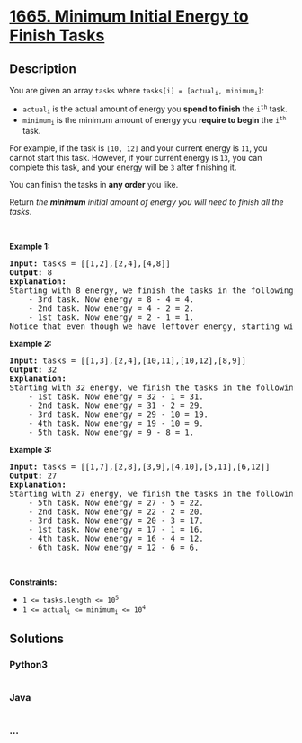 # [1665. Minimum Initial Energy to Finish Tasks](https://leetcode.com/problems/minimum-initial-energy-to-finish-tasks)



## Description

<p>You are given an array <code>tasks</code> where <code>tasks[i] = [actual<sub>i</sub>, minimum<sub>i</sub>]</code>:</p>

<ul>
	<li><code>actual<sub>i</sub></code> is the actual amount of energy you <strong>spend to finish</strong> the <code>i<sup>th</sup></code> task.</li>
	<li><code>minimum<sub>i</sub></code> is the minimum amount of energy you <strong>require to begin</strong> the <code>i<sup>th</sup></code> task.</li>
</ul>

<p>For example, if the task is <code>[10, 12]</code> and your current energy is <code>11</code>, you cannot start this task. However, if your current energy is <code>13</code>, you can complete this task, and your energy will be <code>3</code> after finishing it.</p>

<p>You can finish the tasks in <strong>any order</strong> you like.</p>

<p>Return <em>the <strong>minimum</strong> initial amount of energy you will need</em> <em>to finish all the tasks</em>.</p>

<p>&nbsp;</p>
<p><strong>Example 1:</strong></p>

<pre>
<strong>Input:</strong> tasks = [[1,2],[2,4],[4,8]]
<strong>Output:</strong> 8
<strong>Explanation:</strong>
Starting with 8 energy, we finish the tasks in the following order:
    - 3rd task. Now energy = 8 - 4 = 4.
    - 2nd task. Now energy = 4 - 2 = 2.
    - 1st task. Now energy = 2 - 1 = 1.
Notice that even though we have leftover energy, starting with 7 energy does not work because we cannot do the 3rd task.</pre>

<p><strong>Example 2:</strong></p>

<pre>
<strong>Input:</strong> tasks = [[1,3],[2,4],[10,11],[10,12],[8,9]]
<strong>Output:</strong> 32
<strong>Explanation:</strong>
Starting with 32 energy, we finish the tasks in the following order:
    - 1st task. Now energy = 32 - 1 = 31.
    - 2nd task. Now energy = 31 - 2 = 29.
    - 3rd task. Now energy = 29 - 10 = 19.
    - 4th task. Now energy = 19 - 10 = 9.
    - 5th task. Now energy = 9 - 8 = 1.</pre>

<p><strong>Example 3:</strong></p>

<pre>
<strong>Input:</strong> tasks = [[1,7],[2,8],[3,9],[4,10],[5,11],[6,12]]
<strong>Output:</strong> 27
<strong>Explanation:</strong>
Starting with 27 energy, we finish the tasks in the following order:
    - 5th task. Now energy = 27 - 5 = 22.
    - 2nd task. Now energy = 22 - 2 = 20.
    - 3rd task. Now energy = 20 - 3 = 17.
    - 1st task. Now energy = 17 - 1 = 16.
    - 4th task. Now energy = 16 - 4 = 12.
    - 6th task. Now energy = 12 - 6 = 6.
</pre>

<p>&nbsp;</p>
<p><strong>Constraints:</strong></p>

<ul>
	<li><code>1 &lt;= tasks.length &lt;= 10<sup>5</sup></code></li>
	<li><code>1 &lt;= actual<sub>​i</sub>&nbsp;&lt;= minimum<sub>i</sub>&nbsp;&lt;= 10<sup>4</sup></code></li>
</ul>


## Solutions

<!-- tabs:start -->

### **Python3**

```python

```

### **Java**

```java

```

### **...**

```

```

<!-- tabs:end -->
